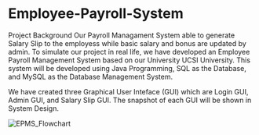 # Employee-Payroll-System

Project Background
Our Payroll Managament System able to generate Salary Slip to the employess while basic salary and bonus are updated by admin. To simulate our project in real life, we have developed an Employee Payroll Management System based on our University UCSI University. This system will be developed using Java Programming, SQL as the Database, and MySQL as the Database Management System.

We have created three Graphical User Inteface (GUI) which are Login GUI, Admin GUI, and Salary Slip GUI. The snapshot of each GUI will be shown in System Design.

![EPMS_Flowchart]()
